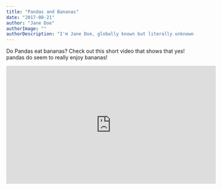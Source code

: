 ```yaml
---
title: "Pandas and Bananas"
date: "2017-08-21"
author: "Jane Doe"
authorImage: ""
authorDescription: "I'm Jane Doe, globally known but literally unknown."
---
```


Do Pandas eat bananas? Check out this short video that shows that yes! pandas do seem to really enjoy bananas!

<iframe width="560" height="315" src="https://www.youtube.com/embed/4SZl1r2O_bY" frameborder="0" allowfullscreen></iframe>